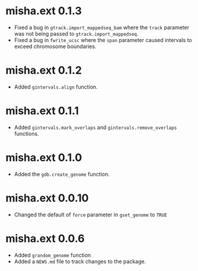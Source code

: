 # misha.ext 0.1.3

* Fixed a bug in `gtrack.import_mappedseq_bam` where the `track` parameter was not being passed to `gtrack.import_mappedseq`.
* Fixed a bug in `fwrite_ucsc` where the `span` parameter caused intervals to exceed chromosome boundaries.

# misha.ext 0.1.2

* Added `gintervals.align` function.

# misha.ext 0.1.1

* Added `gintervals.mark_overlaps` and `gintervals.remove_overlaps` functions.

# misha.ext 0.1.0

* Added the `gdb.create_genome` function.

# misha.ext 0.0.10

* Changed the default of `force` parameter in `gset_genome` to `TRUE`

# misha.ext 0.0.6

* Added `grandom_genome` function
* Added a `NEWS.md` file to track changes to the package.
